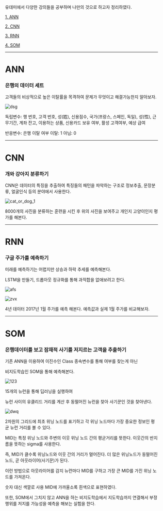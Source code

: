 유데미에서 다양한 강의들을 공부하며 나만의 것으로 하고자 정리하였다.

[1. ANN](#ann)

[2. CNN](#cnn)

[3. RNN](#rnn)

[4. SOM](#som)
* * *
# ANN
### 은행의 데이터 세트

고객들의 비상적으로 높은 이탈률을 목격하여 문제가 무엇이고 해결가능한지 알아보자.

![dsg](https://user-images.githubusercontent.com/118944645/208113523-321b4a96-776c-444b-af27-076e57ef2336.png)

독립변수: 행 번호, 고객 번호, 성(姓), 신용점수, 국가(프랑스, 스페인, 독일), 성(性), 근무기간, 계좌 잔고, 이용하는 상품, 신용카드 보유 여부, 활성 고객여부, 예상 급여

반응변수: 은행 이탈 여부 이탈: 1 아님: 0
* * *
# CNN
### 개와 강아지 분류하기

CNN은 데이터의 특징을 추출하여 특징들의 패턴을 파악하는 구조로 정보추출, 문장분류, 얼굴인식 등의 분야에서 사용한다.

![cat_or_dog_1](https://user-images.githubusercontent.com/118944645/208114637-d5a8ebf6-cf86-458c-a316-b813286eb91c.jpg)

8000개의 사진을 분류하는 훈련을 시킨 후 위의 사진을 보여주고 개인지 고양이인지 평가를 해본다.
* * *
# RNN
### 구글 주가를 예측하기

미래를 예측하기는 어렵지만 상승과 하락 추세를 예측해본다.

LSTM을 만들기, 드롭아웃 정규화를 통해 과적합을 없애보려고 한다.

![afs](https://user-images.githubusercontent.com/118944645/208302281-08b94e67-808b-4937-b440-c06d04cb2f4e.png)

![zvx](https://user-images.githubusercontent.com/118944645/208302305-b3e10a7d-9f5e-4378-b1f9-193041ceedb1.png)


4년 데이터 2017넌 1월 주가를 예측 해본다. 예측값과 실제 1월 주가를 비교해보자.
* * *
# SOM
### 은행데이터를 보고 잠재적 사기를 저지르는 고객을 추출하기

기존 ANN을 이용하여 이진수인 Class 종속변수를 통해 여부를 찾는게 아닌

비지도학습인 SOM을 통해 예측해본다.

![123](https://user-images.githubusercontent.com/118944645/208428996-2d57cc2b-898e-4b9f-81e9-f7c0d3b6b062.png)

15개의 뉴런을 통해 딥러닝을 실행하여

뉴런 사이의 유클리드 거리를 계산 후 동떨어진 뉴런을 찾아 사기꾼인 것을 찾아낸다.

![dwq](https://user-images.githubusercontent.com/118944645/208429969-60b1cff9-0c54-4679-a919-8912c5f26fc4.png)

2차원의 그리드에 최초 위닝 노드를 표기하고 각 위닝 노드마다 가장 중요한 정보인 평균 뉴런 거리를 볼 수 있다.

MID는 특정 위닝 노드와 주변의 이웃 위닝 노드 간의 평균거리를 뜻한다. 이웃간의 반지름을 뜻하는 sigma를 사용한다.

즉, MID가 클수록 위닝노드와 이웃 간의 거리가 멀어진다. 더 많은 위닝노드가 동떨어진 노드, 곧 아웃라이어(사기꾼)가 된다.

이런 방법으로 아웃라이어를 감지 뉴런마다 MID를 구하고 가장 큰 MID를 가진 위닝 노드를 가져온다.

숫자 대신 색깔로 사용 MID에 가까울소록 흰색으로 표현하였다.

또한, SOM에서 그치지 않고 ANN을 하는 비지도학습에서 지도학습까지 연결해서 부정 행위를 저지를 가능성을 예측을 해보는 실험을 한다.
